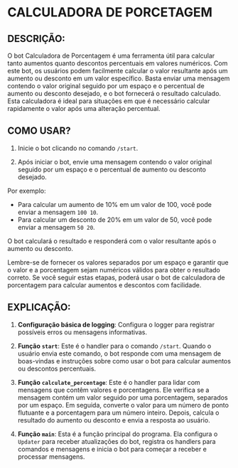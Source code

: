# CALCULADORA DE PORCETAGEM
## DESCRIÇÃO:
O bot Calculadora de Porcentagem é uma ferramenta útil para calcular tanto aumentos quanto descontos percentuais em valores numéricos. Com este bot, os usuários podem facilmente calcular o valor resultante após um aumento ou desconto em um valor específico. Basta enviar uma mensagem contendo o valor original seguido por um espaço e o percentual de aumento ou desconto desejado, e o bot fornecerá o resultado calculado. Esta calculadora é ideal para situações em que é necessário calcular rapidamente o valor após uma alteração percentual.

## COMO USAR?
1. Inicie o bot clicando no comando `/start`.

2. Após iniciar o bot, envie uma mensagem contendo o valor original seguido por um espaço e o percentual de aumento ou desconto desejado.

Por exemplo:
- Para calcular um aumento de 10% em um valor de 100, você pode enviar a mensagem `100 10`.
- Para calcular um desconto de 20% em um valor de 50, você pode enviar a mensagem `50 20`.

O bot calculará o resultado e responderá com o valor resultante após o aumento ou desconto.

Lembre-se de fornecer os valores separados por um espaço e garantir que o valor e a porcentagem sejam numéricos válidos para obter o resultado correto. Se você seguir estas etapas, poderá usar o bot de calculadora de porcentagem para calcular aumentos e descontos com facilidade.

## EXPLICAÇÃO:
1. **Configuração básica de logging**: Configura o logger para registrar possíveis erros ou mensagens informativas.

2. **Função `start`**: Este é o handler para o comando `/start`. Quando o usuário envia este comando, o bot responde com uma mensagem de boas-vindas e instruções sobre como usar o bot para calcular aumentos ou descontos percentuais.

3. **Função `calculate_percentage`**: Este é o handler para lidar com mensagens que contêm valores e porcentagens. Ele verifica se a mensagem contém um valor seguido por uma porcentagem, separados por um espaço. Em seguida, converte o valor para um número de ponto flutuante e a porcentagem para um número inteiro. Depois, calcula o resultado do aumento ou desconto e envia a resposta ao usuário.

4. **Função `main`**: Esta é a função principal do programa. Ela configura o `Updater` para receber atualizações do bot, registra os handlers para comandos e mensagens e inicia o bot para começar a receber e processar mensagens.

